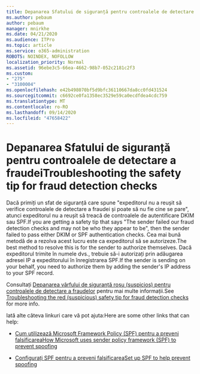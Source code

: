 ```yaml
---
title: Depanarea Sfatului de siguranță pentru controalele de detectare a fraudei
ms.author: pebaum
author: pebaum
manager: mnirkhe
ms.date: 04/21/2020
ms.audience: ITPro
ms.topic: article
ms.service: o365-administration
ROBOTS: NOINDEX, NOFOLLOW
localization_priority: Normal
ms.assetid: 96ebe3c5-66ea-4662-98b7-052c2181c2f3
ms.custom:
- "275"
- "3100004"
ms.openlocfilehash: e42b498070bf5d9bfc36110667da8cc0fd431524
ms.sourcegitcommit: c6692ce0fa1358ec3529e59ca0ecdfdea4cdc759
ms.translationtype: MT
ms.contentlocale: ro-RO
ms.lasthandoff: 09/14/2020
ms.locfileid: "47658422"
---
```

# <a name="troubleshooting-the-safety-tip-for-fraud-detection-checks"></a><span data-ttu-id="9b3c6-102">Depanarea Sfatului de siguranță pentru controalele de detectare a fraudei</span><span class="sxs-lookup"><span data-stu-id="9b3c6-102">Troubleshooting the safety tip for fraud detection checks</span></span>

<span data-ttu-id="9b3c6-103">Dacă primiți un sfat de siguranță care spune "expeditorul nu a reușit să verifice controalele de detectare a fraudei și poate să nu fie cine se pare", atunci expeditorul nu a reușit să treacă de controalele de autentificare DKIM sau SPF.</span><span class="sxs-lookup"><span data-stu-id="9b3c6-103">If you are getting a safety tip that says "The sender failed our fraud detection checks and may not be who they appear to be", then the sender failed to pass either DKIM or SPF authentication checks.</span></span> <span data-ttu-id="9b3c6-104">Cea mai bună metodă de a rezolva acest lucru este ca expeditorul să se autorizeze.</span><span class="sxs-lookup"><span data-stu-id="9b3c6-104">The best method to resolve this is for the sender to authorize themselves.</span></span> <span data-ttu-id="9b3c6-105">Dacă expeditorul trimite în numele dvs., trebuie să-i autorizați prin adăugarea adresei IP a expeditorului în înregistrarea SPF.</span><span class="sxs-lookup"><span data-stu-id="9b3c6-105">If the sender is sending on your behalf, you need to authorize them by adding the sender's IP address to your SPF record.</span></span>
  
<span data-ttu-id="9b3c6-106">Consultați [Depanarea vârfului de siguranță roșu (suspicios) pentru controalele de detectare a fraudelor](https://blogs.msdn.microsoft.com/tzink/2016/11/02/troubleshooting-the-red-suspicious-safety-tip-for-fraud-detection-checks/) pentru mai multe informații.</span><span class="sxs-lookup"><span data-stu-id="9b3c6-106">See [Troubleshooting the red (suspicious) safety tip for fraud detection checks](https://blogs.msdn.microsoft.com/tzink/2016/11/02/troubleshooting-the-red-suspicious-safety-tip-for-fraud-detection-checks/) for more info.</span></span>
  
<span data-ttu-id="9b3c6-107">Iată alte câteva linkuri care vă pot ajuta:</span><span class="sxs-lookup"><span data-stu-id="9b3c6-107">Here are some other links that can help:</span></span>
  
- [<span data-ttu-id="9b3c6-108">Cum utilizează Microsoft Framework Policy (SPF) pentru a preveni falsificarea</span><span class="sxs-lookup"><span data-stu-id="9b3c6-108">How Microsoft uses sender policy framework (SPF) to prevent spoofing</span></span>](https://docs.microsoft.com/microsoft-365/security/office-365-security/how-office-365-uses-spf-to-prevent-spoofing)

- [<span data-ttu-id="9b3c6-109">Configurați SPF pentru a preveni falsificarea</span><span class="sxs-lookup"><span data-stu-id="9b3c6-109">Set up SPF to help prevent spoofing</span></span>](https://docs.microsoft.com/microsoft-365/security/office-365-security/set-up-spf-in-office-365-to-help-prevent-spoofing)
